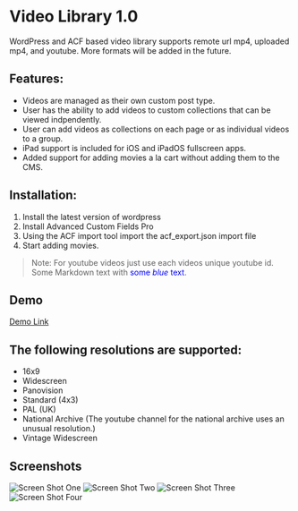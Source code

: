 # Video Library 1.0
WordPress and ACF based video library supports remote url mp4, uploaded mp4, and youtube. More formats will be added in the future.
## Features:
+ Videos are managed as their own custom post type.
+ User has the ability to add videos to custom collections that can be viewed indpendently.
+ User can add videos as collections on each page or as individual videos to a group.
+ iPad support is included for iOS and iPadOS fullscreen apps.
+ Added support for adding movies a la cart without adding them to the CMS.
## Installation:
1. Install the latest version of wordpress
2. Install Advanced Custom Fields Pro
3. Using the ACF import tool import the acf_export.json import file
4. Start adding movies.
> Note: For youtube videos just use each videos unique youtube id. Some Markdown text with <span style="color:blue">some *blue* text</span>.
## Demo
[Demo Link](http://video.scottsaunders.design/ "Video Library 1.0 Demo")
## The following resolutions are supported:
+ 16x9
+ Widescreen
+ Panovision
+ Standard (4x3)
+ PAL (UK)
+ National Archive (The youtube channel for the national archive uses an unusual resolution.)
+ Vintage Widescreen
## Screenshots
![Screen Shot One](https://video.scottsaunders.design/vl_1.jpg "Screen One")
![Screen Shot Two](https://video.scottsaunders.design/vl_2.jpg "Screen Two")
![Screen Shot Three](https://video.scottsaunders.design/vl_3.jpg "Screen Three")
![Screen Shot Four](https://video.scottsaunders.design/vl_4.jpg "Screen Four")

